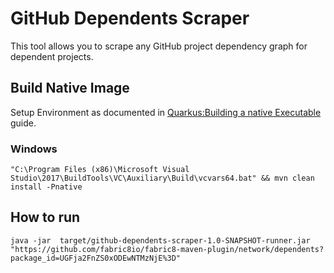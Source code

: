 # GitHub Dependents Scraper

This tool allows you to scrape any GitHub project dependency graph for dependent projects.

## Build Native Image

Setup Environment as documented in
[Quarkus:Building a native Executable](https://quarkus.io/guides/building-native-image) guide.

### Windows
````shell script
"C:\Program Files (x86)\Microsoft Visual Studio\2017\BuildTools\VC\Auxiliary\Build\vcvars64.bat" && mvn clean install -Pnative
````

## How to run

```shell script
java -jar  target/github-dependents-scraper-1.0-SNAPSHOT-runner.jar "https://github.com/fabric8io/fabric8-maven-plugin/network/dependents?package_id=UGFja2FnZS0xODEwNTMzNjE%3D"
```